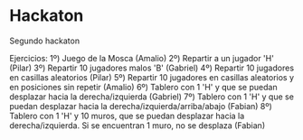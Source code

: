 # Hackaton
Segundo hackaton

Ejercicios:
1º) Juego de la Mosca (Amalio)
2º) Repartir a un jugador 'H' (Pilar)
3º) Repartir 10 jugadores malos 'B' (Gabriel)
4º) Repartir 10 jugadores en casillas aleatorios (Pilar)
5º) Repartir 10 jugadores en casillas aleatorios y en posiciones sin repetir (Amalio)
6º) Tablero con 1 'H' y que se puedan desplazar hacia la derecha/izquierda (Gabriel)
7º) Tablero con 1 'H' y que se puedan desplazar hacia la derecha/izquierda/arriba/abajo (Fabian)
8º) Tablero con 1 'H' y 10 muros, que se puedan desplazar hacia la derecha/izquierda. Si se encuentran 1 muro, no se desplaza (Fabian)
